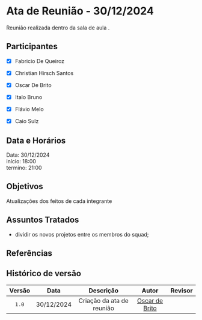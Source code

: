 # Ata de Reunião - 30/12/2024

Reunião realizada dentro da sala de aula .

## Participantes

- [x] Fabricio De Queiroz
- [x] Christian Hirsch Santos
- [x] Oscar De Brito
- [x] Italo Bruno
- [x] Flávio Melo
- [x] Caio Sulz



## Data e Horários

Data: 30/12/2024 \
início: 18:00 \
termino: 21:00

## Objetivos

Atualizações dos feitos de cada integrante

## Assuntos Tratados

- dividir os novos projetos entre os membros do squad; 


## Referências

## Histórico de versão

| Versão | Data | Descrição | Autor | Revisor |
| :----: | :--: | :-------: | :---: | :-----: |
| `1.0` | 30/12/2024 | Criação da ata de reunião | [Oscar de Brito](https://github.com/OscarDeBrito)|
